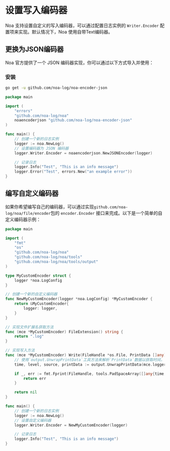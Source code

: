 # 设置写入编码器
Noa 支持设置自定义的写入编码器，可以通过配置日志实例的 `Writer.Encoder` 配置项来实现。默认情况下，Noa 使用自带Text编码器。

## 更换为JSON编码器
Noa 官方提供了一个 JSON 编码器实现，你可以通过以下方式导入并使用：

### 安装
```bash
go get -u github.com/noa-log/noa-encoder-json
```

```go
package main

import (
    "errors"
    "github.com/noa-log/noa"
    noaencoderjson "github.com/noa-log/noa-encoder-json"
)

func main() {
    // 创建一个新的日志实例
    logger := noa.NewLog()
    // 设置编码器为 JSON 编码器
    logger.Writer.Encoder = noaencoderjson.NewJSONEncoder(logger)

    // 记录日志
    logger.Info("Test", "This is an info message")
    logger.Error("Test", errors.New("an example error"))
}
```

## 编写自定义编码器
如果你希望编写自己的编码器，可以通过实现`github.com/noa-log/noa/file/encoder`包的 `encoder.Encoder` 接口来完成。以下是一个简单的自定义编码器示例：
```go
package main

import (
	"fmt"
	"os"
	"github.com/noa-log/noa"
	"github.com/noa-log/noa/tools"
    "github.com/noa-log/noa/tools/output"
)

type MyCustomEncoder struct {
	logger *noa.LogConfig
}

// 创建一个新的自定义编码器
func NewMyCustomEncoder(logger *noa.LogConfig) *MyCustomEncoder {
	return &MyCustomEncoder{
		logger: logger,
	}
}

// 实现文件扩展名获取方法
func (mce *MyCustomEncoder) FileExtension() string {
	return ".log"
}

// 实现写入方法
func (mce *MyCustomEncoder) Write(FileHandle *os.File, PrintData []any) error {
    // 使用`output.UnwrapPrintData`工具方法来解析`PrintData`数据以获取时间，等级，来源等信息
	time, level, source, printData := output.UnwrapPrintData(mce.logger, PrintData)

	if _, err := fmt.Fprint(FileHandle, tools.PadSpaceArray([]any{time, level, source, printData})...); err != nil {
		return err
	}

	return nil
}

func main() {
	// 创建一个新的日志实例
	logger := noa.NewLog()
	// 设置自定义编码器
	logger.Writer.Encoder = NewMyCustomEncoder(logger)

	// 记录日志
	logger.Info("Test", "This is an info message")
}
```